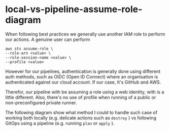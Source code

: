 # local-vs-pipeline-assume-role-diagram

When following best practices we generally use another IAM role to perform our actions. A genuine user can perform 

```
aws sts assume-role \
--role-arn <value> \
--role-session-name <value> \
--profile <value>
```
However for our pipelines, authentication is generally done using different auth methods, such as OIDC (Open ID Connect) where an organisation is authenticated against our cloud account. If our case, It's GitHub and AWS.

Therefor, our pipeline with be assuming a role using a web identity, with is a little different. Also, there's no use of profile when running of a public or non-preconfigured private runner.

The following diagram show what method I could to handle such case of working both locally (e.g. delicate actions such as `destroy` ) vs following GitOps using a pipeline (e.g. running `plan`  or `apply` ).

